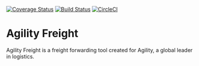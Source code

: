 [![Coverage Status](https://coveralls.io/repos/github/jamesmillerburgess/Agility-Freight/badge.svg)](https://coveralls.io/github/jamesmillerburgess/Agility-Freight)
[![Build Status](https://travis-ci.org/jamesmillerburgess/Agility-Freight.svg?branch=master)](https://travis-ci.org/jamesmillerburgess/Agility-Freight)
[![CircleCI](https://circleci.com/gh/jamesmillerburgess/Agility-Freight.svg?style=svg)](https://circleci.com/gh/jamesmillerburgess/Agility-Freight)

# Agility Freight

Agility Freight is a freight forwarding tool created for Agility, a global leader in logistics.